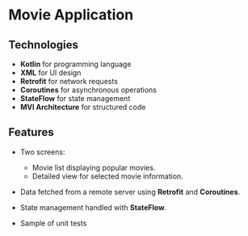 # Movie Application

## Technologies

- **Kotlin** for programming language
- **XML** for UI design
- **Retrofit** for network requests
- **Coroutines** for asynchronous operations
- **StateFlow** for state management
- **MVI Architecture** for structured code

## Features

- Two screens:
    - Movie list displaying popular movies.
    - Detailed view for selected movie information.

- Data fetched from a remote server using **Retrofit** and **Coroutines**.

- State management handled with **StateFlow**.
- Sample of unit tests

